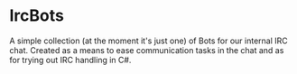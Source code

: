 # IrcBots
A simple collection (at the moment it's just one) of Bots for our internal IRC chat.
Created as a means to ease communication tasks in the chat and as for trying out IRC handling in C#.
